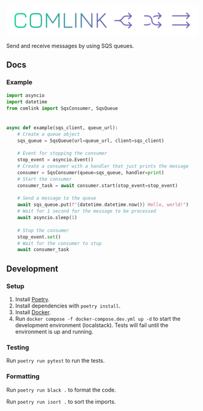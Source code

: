 ![Comlink logo](./assets/logo.svg)

Send and receive messages by using SQS queues.


## Docs
### Example

```python
import asyncio
import datetime
from comlink import SqsConsumer, SqsQueue


async def example(sqs_client, queue_url):
    # Create a queue object
    sqs_queue = SqsQueue(url=queue_url, client=sqs_client)

    # Event for stopping the consumer
    stop_event = asyncio.Event()
    # Create a consumer with a handler that just prints the message
    consumer = SqsConsumer(queue=sqs_queue, handler=print)
    # Start the consumer
    consumer_task = await consumer.start(stop_event=stop_event)

    # Send a message to the queue
    await sqs_queue.put(f"{datetime.datetime.now()} Hello, world!")
    # Wait for 1 second for the message to be processed
    await asyncio.sleep(1)

    # Stop the consumer
    stop_event.set()
    # Wait for the consumer to stop
    await consumer_task
```

## Development

### Setup

1. Install [Poetry](https://python-poetry.org/).
1. Install dependencies with `poetry install`.
1. Install [Docker](https://www.docker.com/).
1. Run `docker compose -f docker-compose.dev.yml up -d` to start 
the development environment (localstack). Tests will fail until the environment is up and running.


### Testing

Run `poetry run pytest` to run the tests.


### Formatting

Run `poetry run black .` to format the code.

Run `poetry run isort .` to sort the imports.